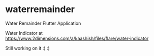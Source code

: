 # waterremainder
Water Remainder Flutter Application

Water Indicator at https://www.2dimensions.com/a/kaashish/files/flare/water-indicator

Still working on it :) :) 
